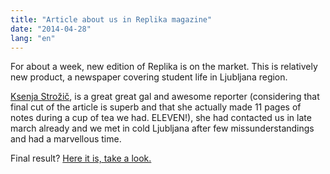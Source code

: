```yaml
---
title: "Article about us in Replika magazine"
date: "2014-04-28"
lang: "en"
---
```


For about a week, new edition of Replika is on the market. This is relatively new product, a newspaper covering student life in Ljubljana region.

[Ksenja Strožič](http://revija-replika.si/wp-content/uploads/ksenjaStrozic1.jpg "Ksenja Strožič"), is a great great gal and awesome reporter (considering that final cut of the article is superb and that she actually made 11 pages of notes during a cup of tea we had. ELEVEN!), she had contacted us in late march already and we met in cold Ljubljana after few missunderstandings and had a marvellous time.

Final result? [Here it is, take a look.](http://revija-replika.si/avanturizem-s-pridihom-dobrodelnosti-gremo-v-mongolijo/ "Revija Replika")

